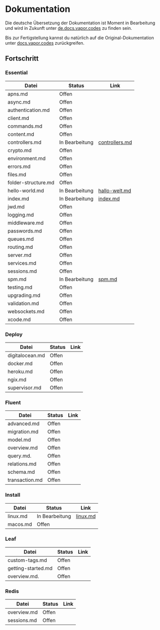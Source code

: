 # Dokumentation

Die deutsche Übersetzung der Dokumentation ist Moment in Bearbeitung und wird in Zukunft unter [de.docs.vapor.codes](https://de.docs.vapor.codes/) zu finden sein. 

Bis zur Fertigstellung kannst du natürlich auf die Original-Dokumentation unter [docs.vapor.codes](https://docs.vapor.codes/) zurückgreifen.

## Fortschritt

### Essential

| Datei              | Status         | Link                                      | 
|--------------------|----------------|-------------------------------------------| 
| apns.md            | Offen          | []()                                      | 
| async.md           | Offen          | []()                                      | 
| authentication.md  | Offen          | []()                                      | 
| client.md          | Offen          | []()                                      | 
| commands.md        | Offen          | []()                                      | 
| content.md         | Offen          | []()                                      | 
| controllers.md     | In Bearbeitung | [controllers.md](/4.0/docs/controllers.md)| 
| crypto.md          | Offen          | []()                                      | 
| environment.md     | Offen          | []()                                      | 
| errors.md          | Offen          | []()                                      | 
| files.md           | Offen          | []()                                      | 
| folder-structure.md| Offen          | []()                                      | 
| hello-world.md     | In Bearbeitung | [hallo-welt.md](/4.0/docs/hallo-welt.md)  | 
| index.md           | In Bearbeitung | [index.md](/4.0/docs/index.md)            |
| jwd.md             | Offen          | []()                                      |  
| logging.md         | Offen          | []()                                      | 
| middleware.md      | Offen          | []()                                      | 
| passwords.md       | Offen          | []()                                      | 
| queues.md          | Offen          | []()                                      | 
| routing.md         | Offen          | []()                                      | 
| server.md          | Offen          | []()                                      |  
| services.md        | Offen          | []()                                      |  
| sessions.md        | Offen          | []()                                      |  
| spm.md             | In Bearbeitung | [spm.md](/4.0/docs/spm.md)                |  
| testing.md         | Offen          | []()                                      | 
| upgrading.md       | Offen          | []()                                      |  
| validation.md      | Offen          | []()                                      | 
| websockets.md      | Offen          | []()                                      |  
| xcode.md           | Offen          | []()                                      | 

### Deploy
  
| Datei          | Status | Link   | 
|----------------|--------|--------| 
| digitalocean.md| Offen  | []()   |
| docker.md      | Offen  | []()   |
| heroku.md      | Offen  | []()   |
| ngix.md        | Offen  | []()   |
| supervisor.md  | Offen  | []()   |

### Fluent

| Datei          | Status | Link   | 
|----------------|--------|--------| 
| advanced.md    | Offen  | []()   |
| migration.md   | Offen  | []()   |
| model.md       | Offen  | []()   |
| overview.md    | Offen  | []()   |
| query.md.      | Offen  | []()   |
| relations.md   | Offen  | []()   |
| schema.md      | Offen  | []()   |
| transaction.md | Offen  | []()   |

### Install

| Datei    | Status          | Link                                         | 
|----------|-----------------|----------------------------------------------| 
| linux.md | In Bearbeitung  | [linux.md](/4.0/docs/installation/linux.md)  |
| macos.md | Offen           | []()                                         |

### Leaf

| Datei              | Status | Link  | 
|--------------------|--------|------ | 
| custom-tags.md     | Offen  | []()  |
| getting-started.md | Offen  | []()  |
| overview.md.       | Offen  | []()  |

### Redis

| Datei       | Status | Link  | 
|-------------|--------|-------| 
| overview.md | Offen  | []()  |
| sessions.md | Offen  | []()  |
